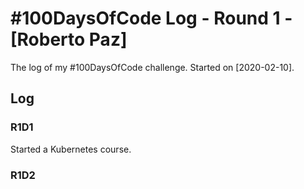 # #100DaysOfCode Log - Round 1 - [Roberto Paz]

The log of my #100DaysOfCode challenge. Started on [2020-02-10].

## Log

### R1D1 
Started a Kubernetes course.

### R1D2
